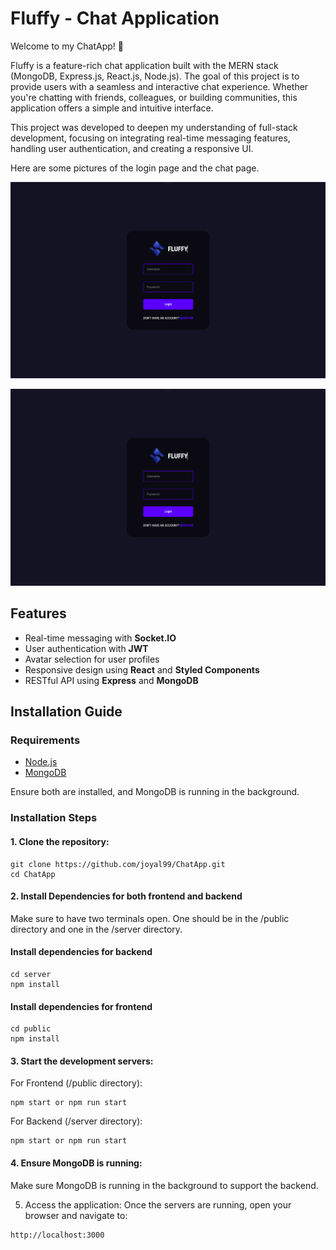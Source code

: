 # Fluffy - Chat Application

Welcome to my ChatApp! 👋

Fluffy is a feature-rich chat application built with the MERN stack (MongoDB, Express.js, React.js, Node.js). The goal of this project is to provide users with a seamless and interactive chat experience. Whether you're chatting with friends, colleagues, or building communities, this application offers a simple and intuitive interface.

This project was developed to deepen my understanding of full-stack development, focusing on integrating real-time messaging features, handling user authentication, and creating a responsive UI.

Here are some pictures of the login page and the chat page.

![login page](./images/fluffy_login.png)

![chat page](./images/fluffy_chat.png)


## Features

- Real-time messaging with **Socket.IO**
- User authentication with **JWT**
- Avatar selection for user profiles
- Responsive design using **React** and **Styled Components**
- RESTful API using **Express** and **MongoDB**


## Installation Guide

### Requirements
- [Node.js](https://nodejs.org/en/download)
- [MongoDB](https://www.mongodb.com/docs/manual/administration/install-community/)

Ensure both are installed, and MongoDB is running in the background.

### Installation Steps

#### 1. Clone the repository:

   ```shell
   git clone https://github.com/joyal99/ChatApp.git
   cd ChatApp
   ```

#### 2. Install Dependencies for both frontend and backend

Make sure to have two terminals open. One should be in the /public directory and one in the /server directory.

#### Install dependencies for backend

```shell
cd server
npm install
```

#### Install dependencies for frontend

```shell
cd public
npm install
```

#### 3. Start the development servers:

For Frontend (/public directory):
```shell
npm start or npm run start
```

For Backend (/server directory):
```shell
npm start or npm run start
```

#### 4. Ensure MongoDB is running:
Make sure MongoDB is running in the background to support the backend.

5. Access the application:
Once the servers are running, open your browser and navigate to:
```shell
http://localhost:3000
```

